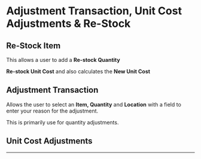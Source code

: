 # Adjustment Transaction, Unit Cost Adjustments & Re-Stock

## Re-Stock Item

This allows a user to add a **Re-stock Quantity**

**Re-stock Unit Cost** and also calculates the **New Unit Cost**

## Adjustment Transaction

Allows the user to select an **Item, Quantity** and **Location** with a field to enter your reason for the adjustment.

This is primarily use for quantity adjustments.

## Unit Cost Adjustments



****
